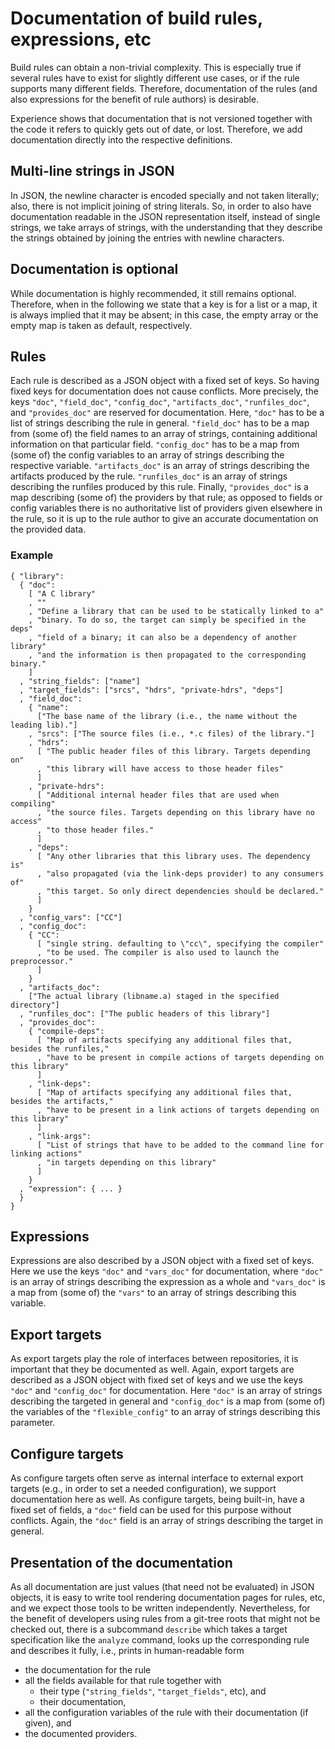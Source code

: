 Documentation of build rules, expressions, etc
==============================================

Build rules can obtain a non-trivial complexity. This is especially true
if several rules have to exist for slightly different use cases, or if
the rule supports many different fields. Therefore, documentation of the
rules (and also expressions for the benefit of rule authors) is
desirable.

Experience shows that documentation that is not versioned together with
the code it refers to quickly gets out of date, or lost. Therefore, we
add documentation directly into the respective definitions.

Multi-line strings in JSON
--------------------------

In JSON, the newline character is encoded specially and not taken
literally; also, there is not implicit joining of string literals. So,
in order to also have documentation readable in the JSON representation
itself, instead of single strings, we take arrays of strings, with the
understanding that they describe the strings obtained by joining the
entries with newline characters.

Documentation is optional
-------------------------

While documentation is highly recommended, it still remains optional.
Therefore, when in the following we state that a key is for a list or a
map, it is always implied that it may be absent; in this case, the empty
array or the empty map is taken as default, respectively.

Rules
-----

Each rule is described as a JSON object with a fixed set of keys. So
having fixed keys for documentation does not cause conflicts. More
precisely, the keys `"doc"`, `"field_doc"`, `"config_doc"`, `"artifacts_doc"`,
`"runfiles_doc"`, and `"provides_doc"` are reserved for documentation. Here,
`"doc"` has to be a list of strings describing the rule in general.
`"field_doc"` has to be a map from (some of) the field names to an array
of strings, containing additional information on that particular field.
`"config_doc"` has to be a map from (some of) the config variables to an
array of strings describing the respective variable. `"artifacts_doc"` is
an array of strings describing the artifacts produced by the rule.
`"runfiles_doc"` is an array of strings describing the runfiles produced
by this rule. Finally, `"provides_doc"` is a map describing (some of) the
providers by that rule; as opposed to fields or config variables there
is no authoritative list of providers given elsewhere in the rule, so it
is up to the rule author to give an accurate documentation on the
provided data.

### Example

``` jsonc
{ "library":
  { "doc":
    [ "A C library"
    , ""
    , "Define a library that can be used to be statically linked to a"
    , "binary. To do so, the target can simply be specified in the deps"
    , "field of a binary; it can also be a dependency of another library"
    , "and the information is then propagated to the corresponding binary."
    ]
  , "string_fields": ["name"]
  , "target_fields": ["srcs", "hdrs", "private-hdrs", "deps"]
  , "field_doc":
    { "name":
      ["The base name of the library (i.e., the name without the leading lib)."]
    , "srcs": ["The source files (i.e., *.c files) of the library."]
    , "hdrs":
      [ "The public header files of this library. Targets depending on"
      , "this library will have access to those header files"
      ]
    , "private-hdrs":
      [ "Additional internal header files that are used when compiling"
      , "the source files. Targets depending on this library have no access"
      , "to those header files."
      ]
    , "deps":
      [ "Any other libraries that this library uses. The dependency is"
      , "also propagated (via the link-deps provider) to any consumers of"
      , "this target. So only direct dependencies should be declared."
      ]
    }
  , "config_vars": ["CC"]
  , "config_doc":
    { "CC":
      [ "single string. defaulting to \"cc\", specifying the compiler"
      , "to be used. The compiler is also used to launch the preprocessor."
      ]
    }
  , "artifacts_doc":
    ["The actual library (libname.a) staged in the specified directory"]
  , "runfiles_doc": ["The public headers of this library"]
  , "provides_doc":
    { "compile-deps":
      [ "Map of artifacts specifying any additional files that, besides the runfiles,"
      , "have to be present in compile actions of targets depending on this library"
      ]
    , "link-deps":
      [ "Map of artifacts specifying any additional files that, besides the artifacts,"
      , "have to be present in a link actions of targets depending on this library"
      ]
    , "link-args":
      [ "List of strings that have to be added to the command line for linking actions"
      , "in targets depending on this library"
      ]
    }
  , "expression": { ... }
  }
}
```

Expressions
-----------

Expressions are also described by a JSON object with a fixed set of
keys. Here we use the keys `"doc"` and `"vars_doc"` for documentation, where
`"doc"` is an array of strings describing the expression as a whole and
`"vars_doc"` is a map from (some of) the `"vars"` to an array of strings
describing this variable.

Export targets
--------------

As export targets play the role of interfaces between repositories, it
is important that they be documented as well. Again, export targets are
described as a JSON object with fixed set of keys and we use the keys
`"doc"` and `"config_doc"` for documentation. Here `"doc"` is an array of
strings describing the targeted in general and `"config_doc"` is a map
from (some of) the variables of the `"flexible_config"` to an array of
strings describing this parameter.

Configure targets
-----------------

As configure targets often serve as internal interface to external
export targets (e.g., in order to set a needed configuration), we
support documentation here as well. As configure targets, being
built-in, have a fixed set of fields, a `"doc"` field can be used
for this purpose without conflicts. Again, the `"doc"` field is an
array of strings describing the target in general.

Presentation of the documentation
---------------------------------

As all documentation are just values (that need not be evaluated) in
JSON objects, it is easy to write tool rendering documentation pages for
rules, etc, and we expect those tools to be written independently.
Nevertheless, for the benefit of developers using rules from a git-tree
roots that might not be checked out, there is a subcommand `describe`
which takes a target specification like the `analyze` command, looks up
the corresponding rule and describes it fully, i.e., prints in
human-readable form

 - the documentation for the rule
 - all the fields available for that rule together with
    - their type (`"string_fields"`, `"target_fields"`, etc), and
    - their documentation,
 - all the configuration variables of the rule with their documentation
   (if given), and
 - the documented providers.
